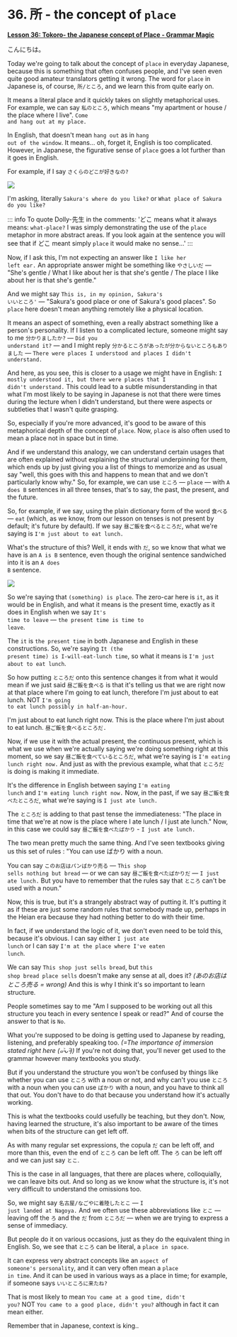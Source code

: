# **36. 所 - the concept of <code>place</code>**

[**Lesson 36: Tokoro- the Japanese concept of Place - Grammar Magic**](https://www.youtube.com/watch?v=z2cgY9o-cO0&list=PLg9uYxuZf8x_A-vcqqyOFZu06WlhnypWj&index=38&pp=iAQB)

こんにちは。

Today we're going to talk about the concept of <code>place</code> in everyday Japanese, because this is something that often confuses people, and I've seen even quite good amateur translators getting it wrong. The word for <code>place</code> in Japanese is, of course, <code>所/ところ</code>, and we learn this from quite early on.

It means a literal place and it quickly takes on slightly metaphorical uses. For example, we can say <code>私のところ</code>, which means "my apartment or house / the place where I live". <code>Come and hang out at my place.</code>

In English, that doesn't mean <code>hang out</code> as in <code>hang out of the window</code>. It means... oh, forget it, English is too complicated. However, in Japanese, the figurative sense of <code>place</code> goes a lot further than it goes in English.

For example, if I say <code>さくらのどこが好きなの?</code>

![](../media/image399.webp)

I'm asking, literally <code>Sakura's where do you like?</code> or <code>What place of Sakura do you like?</code>

::: info
To quote Dolly-先生 in the comments: 'どこ means what it always means: <code>what-place?</code>
I was simply demonstrating the use of the <code>place</code> metaphor in more abstract areas. If you look again at the sentence you will see that if どこ meant simply <code>place</code> it would make no sense...'
:::

Now, if I ask this, I'm not expecting an answer like <code>I like her left ear.</code> An appropriate answer might be something like <code>やさしいだ</code> — "She's gentle / What I like about her is that she's gentle / The place I like about her is that she's gentle."

And we might say <code>This is, in my opinion, Sakura's いいところ'</code> — "Sakura's good place or one of Sakura's good places". So <code>place</code> here doesn't mean anything remotely like a physical location.

It means an aspect of something, even a really abstract something like a person's personality. If I listen to a complicated lecture, someone might say to me <code>分かりましたか?</code> — <code>Did you understand it?</code> — and I might reply <code>分かるところがあったが分からないところもありました</code> — <code>There were places I understood and places I didn't understand.</code>

And here, as you see, this is closer to a usage we might have in English: <code>I mostly understood it, but there were places that I didn't understand.</code> This could lead to a subtle misunderstanding in that what I'm most likely to be saying in Japanese is not that there were times during the lecture when I didn't understand, but there were aspects or subtleties that I wasn't quite grasping.

So, especially if you're more advanced, it's good to be aware of this metaphorical depth of the concept of <code>place</code>. Now, <code>place</code> is also often used to mean a place not in space but in time.

And if we understand this analogy, we can understand certain usages that are often explained without explaining the structural underpinning for them, which ends up by just giving you a list of things to memorize and as usual say "well, this goes with this and happens to mean that and we don't particularly know why." So, for example, we can use <code>ところ</code> — <code>place</code> — with <code>A does B</code> sentences in all three tenses, that's to say, the past, the present, and the future.

So, for example, if we say, using the plain dictionary form of the word <code>食べる</code> — <code>eat</code> (which, as we know, from our lesson on tenses is not present by default; it's future by default). If we say <code>昼ご飯を食べるところだ</code>, what we're saying is <code>I'm just about to eat lunch.</code>

What's the structure of this? Well, it ends with <code>だ</code>, so we know that what we have is an <code>A is B</code> sentence, even though the original sentence sandwiched into it is an <code>A does B</code> sentence.

![](../media/image679.webp)

So we're saying that <code>(something) is place</code>. The zero-car here is <code>it</code>, as it would be in English, and what it means is the present time, exactly as it does in English when we say <code>It's time to leave</code> — <code>the present time is time to leave</code>.

The <code>it</code> is <code>the present time</code> in both Japanese and English in these constructions. So, we're saying <code>It (the present time) is I-will-eat-lunch time</code>, so what it means is <code>I'm just about to eat lunch</code>.

So how putting <code>ところだ</code> onto this sentence changes it from what it would mean if we just said <code>昼ご飯を食べる</code> is that it's telling us that we are right now at that place where I'm going to eat lunch, therefore I'm just about to eat lunch. NOT <code>I'm going to eat lunch possibly in half-an-hour.</code>

I'm just about to eat lunch right now. This is the place where I'm just about to eat lunch. <code>昼ご飯を食べるところだ.</code>

Now, if we use it with the actual present, the continuous present, which is what we use when we're actually saying we're doing something right at this moment, so we say <code>昼ご飯を食べているところだ</code>, what we're saying is <code>I'm eating lunch right now.</code> And just as with the previous example, what that <code>ところだ</code> is doing is making it immediate.

It's the difference in English between saying <code>I'm eating lunch</code> and <code>I'm eating lunch right now.</code> Now, in the past, if we say <code>昼ご飯を食べたところだ</code>, what we're saying is <code>I just ate lunch.</code>

The <code>ところだ</code> is adding to that past tense the immediateness: "The place in time that we're at now is the place where I ate lunch / I just ate lunch." Now, in this case we could say <code>昼ご飯を食べたばかり</code> - <code>I just ate lunch.</code>

The two mean pretty much the same thing. And I've seen textbooks giving us this set of rules : "You can use ばかり with a noun.

You can say <code>このお店はパンばかり売る</code> — <code>This shop sells nothing but bread</code> — or we can say <code>昼ご飯を食べたばかりだ</code> — <code>I just ate lunch.</code> But you have to remember that the rules say that <code>ところ</code> can't be used with a noun."

Now, this is true, but it's a strangely abstract way of putting it. It's putting it as if these are just some random rules that somebody made up, perhaps in the Heian era because they had nothing better to do with their time.

In fact, if we understand the logic of it, we don't even need to be told this, because it's obvious. I can say either <code>I just ate lunch</code> or I can say <code>I'm at the place where I've eaten lunch</code>.

We can say <code>This shop just sells bread</code>, but <code>this shop bread place sells</code> doesn't make any sense at all, does it? *(あのお店はところ売る = wrong)* And this is why I think it's so important to learn structure.

People sometimes say to me "Am I supposed to be working out all this structure you teach in every sentence I speak or read?" And of course the answer to that is <code>No</code>.

What you're supposed to be doing is getting used to Japanese by reading, listening, and preferably speaking too. *(=The importance of immersion stated right here (๑˃̵ᴗ˂̵))* If you're not doing that, you'll never get used to the grammar however many textbooks you study.

But if you understand the structure you won't be confused by things like whether you can use <code>ところ</code> with a noun or not, and why can't you use <code>ところ</code> with a noun when you can use <code>ばかり</code> with a noun, and you have to think all that out. You don't have to do that because you understand how it's actually working.

This is what the textbooks could usefully be teaching, but they don't. Now, having learned the structure, it's also important to be aware of the times when bits of the structure can get left off.

As with many regular set expressions, the copula <code>だ</code> can be left off, and more than this, even the end of <code>ところ</code> can be left off. The <code>ろ</code> can be left off and we can just say <code>とこ</code>.

This is the case in all languages, that there are places where, colloquially, we can leave bits out. And so long as we know what the structure is, it's not very difficult to understand the omissions too.

So, we might say <code>名古屋/なごやに着陸したとこ</code> — <code>I just landed at Nagoya.</code> And we often use these abbreviations like <code>とこ</code> — leaving off the <code>ろ</code> and the <code>だ</code> from <code>ところだ</code> — when we are trying to express a sense of immediacy.

But people do it on various occasions, just as they do the equivalent thing in English. So, we see that <code>ところ</code> can be literal, a <code>place in space</code>.

It can express very abstract concepts like an <code>aspect of someone's personality</code>, and it can very often mean a <code>place in time</code>. And it can be used in various ways as a place in time; for example, if someone says <code>いいところに来たね?</code>

That is most likely to mean <code>You came at a good time, didn't you?</code> NOT <code>You came to a good place, didn't you?</code> although in fact it can mean either. 

Remember that in Japanese, context is king..
